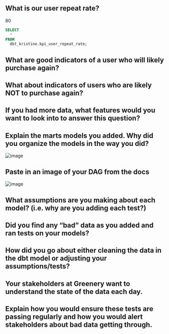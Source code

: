 ## What is our user repeat rate?
80

```sql
SELECT 
  *
FROM 
  dbt_kristine.kpi_user_repeat_rate;
```

## What are good indicators of a user who will likely purchase again? 
## What about indicators of users who are likely NOT to purchase again? 
## If you had more data, what features would you want to look into to answer this question?


## Explain the marts models you added. Why did you organize the models in the way you did?

![image](https://user-images.githubusercontent.com/85191840/143690593-04f7d0b5-9600-45e2-a181-bb21594296bf.png)

## Paste in an image of your DAG from the docs

![image](https://user-images.githubusercontent.com/85191840/143690524-8d8faa98-b17b-4bc3-8c75-2b088bc0da44.png)

## What assumptions are you making about each model? (i.e. why are you adding each test?)

## Did you find any “bad” data as you added and ran tests on your models? 

## How did you go about either cleaning the data in the dbt model or adjusting your assumptions/tests?


## Your stakeholders at Greenery want to understand the state of the data each day. 
## Explain how you would ensure these tests are passing regularly and how you would alert stakeholders about bad data getting through.



